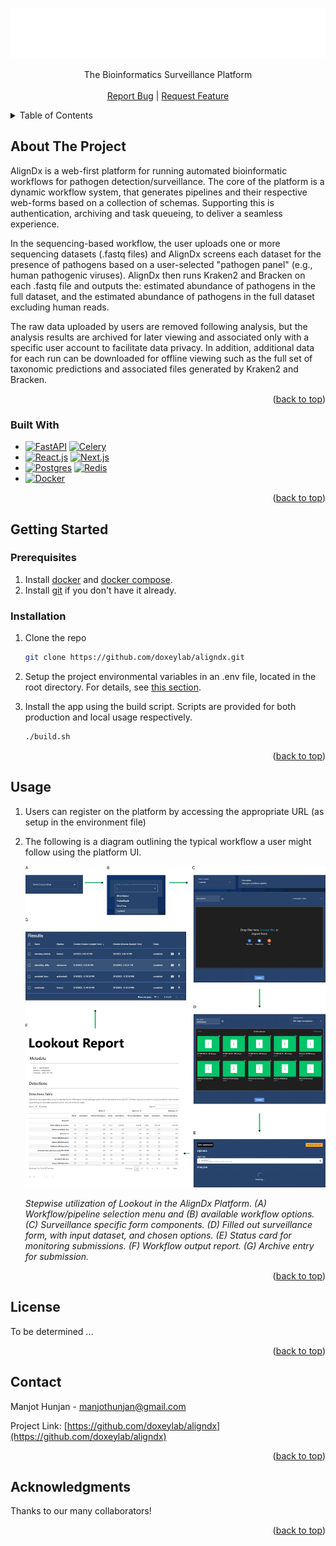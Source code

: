 <a id="readme-top"></a>

<!-- PROJECT LOGO -->
<br />
<div align="center">
  <a href="https://github.com/doxeylab/aligndx">
    <img src="frontend/public/assets/logo.svg" alt="Logo" width="1000" height="80">
  </a>

  <!-- <h3 align="center">AlignDx</h3> -->

  <p align="center">
    The Bioinformatics Surveillance Platform
    <br />
    <br />
    <a href="https://github.com/doxeylab/aligndx/issues">Report Bug</a>
    |
    <a href="https://github.com/doxeylab/aligndx/issues">Request Feature</a>
  </p>
</div>



<!-- TABLE OF CONTENTS -->
<details>
  <summary>Table of Contents</summary>
  <ol>
    <li>
      <a href="#about-the-project">About The Project</a>
      <ul>
        <li><a href="#built-with">Built With</a></li>
      </ul>
    </li>
    <li>
      <a href="#getting-started">Getting Started</a>
      <ul>
        <li><a href="#prerequisites">Prerequisites</a></li>
        <li><a href="#installation">Installation</a></li>
      </ul>
    </li>
    <li><a href="#usage">Usage</a></li>
    <li><a href="#license">License</a></li>
    <li><a href="#contact">Contact</a></li>
    <li><a href="#acknowledgments">Acknowledgments</a></li>
  </ol>
</details>



<!-- ABOUT THE PROJECT -->
## About The Project

AlignDx is a web-first platform for running automated bioinformatic workflows for pathogen detection/surveillance. The core of the platform is a dynamic workflow system, that generates pipelines and their respective web-forms based on a collection of schemas. Supporting this is authentication, archiving and task queueing, to deliver a seamless experience.

In the sequencing-based workflow, the user uploads one or more sequencing datasets (.fastq files) and AlignDx screens each dataset for the presence of pathogens based on a user-selected "pathogen panel" (e.g., human pathogenic viruses). AlignDx then runs Kraken2 and Bracken on each .fastq file and outputs the: estimated abundance of pathogens in the full dataset, and the estimated abundance of pathogens in the full dataset excluding human reads.

The raw data uploaded by users are removed following analysis, but the analysis results are archived for later viewing and associated only with a specific user account to facilitate data privacy. In addition, additional data for each run can be downloaded for offline viewing such as the full set of taxonomic predictions and associated files generated by Kraken2 and Bracken.


<p align="right">(<a href="#readme-top">back to top</a>)</p>



### Built With

* [![FastAPI][FastAPI]][FastAPI-url] [![Celery][Celery]][Celery-url]
* [![React.js][React]][React-url] [![Next.js][Next js]][Next js-url]
* [![Postgres][Postgres]][Postgres-url] [![Redis][Redis]][Next js-url]
* [![Docker][Docker]][Docker-url]


<p align="right">(<a href="#readme-top">back to top</a>)</p>



<!-- GETTING STARTED -->
## Getting Started


### Prerequisites

1. Install [docker](https://docs.docker.com/get-docker/) and [docker compose](https://docs.docker.com/compose/). 
3. Install [git](https://git-scm.com/) if you don't have it already.

### Installation

1. Clone the repo
   ```sh
   git clone https://github.com/doxeylab/aligndx.git
   ```
2. Setup the project environmental variables in an .env file, located in the root directory. For details, see [this section](docs/environment.MD).
3. Install the app using the build script. Scripts are provided for both production and local usage respectively.
    
    ```sh
    ./build.sh 
    ```

<p align="right">(<a href="#readme-top">back to top</a>)</p>

<!-- USAGE EXAMPLES -->
## Usage

1. Users can register on the platform by accessing the appropriate URL (as setup in the environment file)
2. The following is a diagram outlining the typical workflow a user might follow using the platform UI.

    <img src="docs/images/Lookout-surveillance%20diagram.svg" alt="Logo">

    *Stepwise utilization of Lookout in the AlignDx Platform. (A) Workflow/pipeline selection menu and (B) available workflow options. (C) Surveillance specific form components. (D) Filled out surveillance form, with input dataset, and chosen options. (E) Status card for monitoring submissions. (F)  Workflow output report. (G) Archive entry for submission.*


<p align="right">(<a href="#readme-top">back to top</a>)</p>

 

<!-- LICENSE -->
## License

To be determined ...

<p align="right">(<a href="#readme-top">back to top</a>)</p>



<!-- CONTACT -->
## Contact

Manjot Hunjan - manjothunjan@gmail.com

Project Link: [https://github.com/doxeylab/aligndx](https://github.com/doxeylab/aligndx)

<p align="right">(<a href="#readme-top">back to top</a>)</p>



<!-- ACKNOWLEDGMENTS -->
## Acknowledgments

Thanks to our many collaborators!


<p align="right">(<a href="#readme-top">back to top</a>)</p>



<!-- MARKDOWN LINKS & IMAGES -->
<!-- https://www.markdownguide.org/basic-syntax/#reference-style-links -->


[FastAPI]: https://img.shields.io/badge/FastAPI-005571?style=for-the-badge&logo=fastapi
[FastAPI-url]: https://fastapi.tiangolo.com/

[Next JS]: https://img.shields.io/badge/Next-black?style=for-the-badge&logo=next.js&logoColor=white
[Next JS-url]: https://nextjs.org/

[React]: https://img.shields.io/badge/react-%2320232a.svg?style=for-the-badge&logo=react&logoColor=%2361DAFB
[React-url]: https://react.dev/

[Celery]: https://img.shields.io/badge/-Celery-37814A?style=for-the-badge&logo=celery
[Celery-url]: https://docs.celeryq.dev/en/stable/getting-started/introduction.html

[Redis]: https://img.shields.io/badge/Redis-DC382D?style=for-the-badge&logo=redis&logoColor=white
[Redis-url]: https://redis.io/


[Postgres]: https://img.shields.io/badge/Postgresql-4169E1?style=for-the-badge&logo=postgresql&logoColor=white
[Postgres-url]: https://www.postgresql.org/

[Docker]: https://img.shields.io/badge/docker-%230db7ed.svg?style=for-the-badge&logo=docker&logoColor=white
[Docker-url]: https://www.docker.com/
 
 

